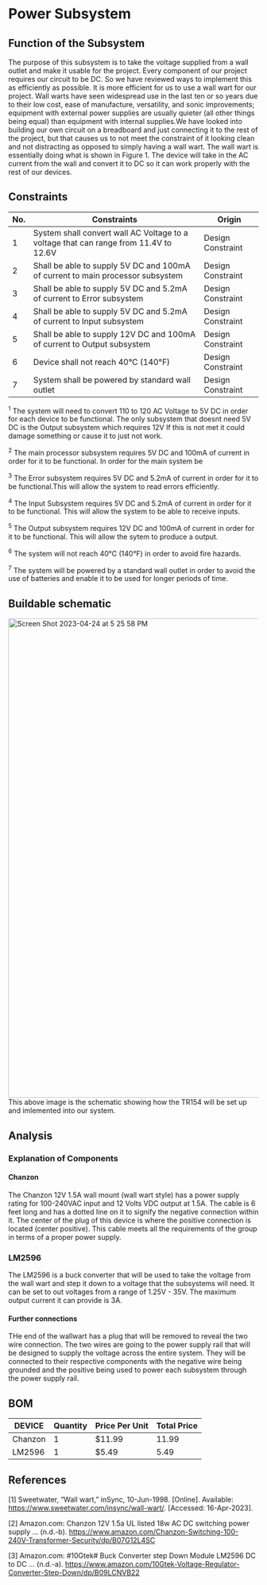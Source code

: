 # Power Subsystem


  
 
## Function of the Subsystem

The purpose of this subsystem is to take the voltage supplied from a wall outlet and make it usable for the project. Every component of our project requires our circuit to be DC. So we have reviewed ways to implement this as efficiently as possible. It is more efficient for us to use a wall wart for our project. Wall warts have seen widespread use in the last ten or so years due to their low cost, ease of manufacture, versatility, and sonic improvements; equipment with external power supplies are usually quieter (all other things being equal) than equipment with internal supplies.We have looked into building our own circuit on a breadboard and just connecting it to the rest of the project, but that causes us to not meet the constraint of it looking clean and not distracting as opposed to simply having a wall wart. The wall wart is essentially doing what is shown in Figure 1. The device will take in the AC current from the wall and convert it to DC so it can work properly with the rest of our devices.


## Constraints

| No. | Constraints                                                           | Origin            |
| --- | --------------------------------------------------------------------- | ----------------- |
| 1   | System shall convert wall AC Voltage to a voltage that can range from 11.4V to 12.6V        | Design Constraint |
| 2   | Shall be able to supply 5V DC and 100mA of current to main processor subsystem                   | Design Constraint |
| 3   | Shall be able to supply 5V DC and 5.2mA of current to Error subsystem                           | Design Constraint |
| 4   | Shall be able to supply 5V DC and 5.2mA of current to Input subsystem                                 | Design Constraint |
| 5   | Shall be able to supply 12V DC and 100mA of current to Output subsystem                                      | Design Constraint |
| 6   | Device shall not reach 40°C (140°F)                                 | Design Constraint |
| 7   | System shall be powered by standard wall outlet                                 | Design Constraint |


<sup>1</sup> The system will need to convert 110 to 120 AC Voltage to 5V DC in order for each device to be functional. The only subsystem that doesnt need 5V DC is the Output subsystem which requires 12V If this is not met it could damage something or cause it to just not work.

<sup>2</sup> The main processor subsystem requires 5V DC and 100mA of current in order for it to be functional. In order for the main system be

<sup>3</sup> The Error subsystem requires 5V DC and 5.2mA of current in order for it to be functional.This will allow the system to read errors efficiently.

<sup>4</sup> The Input Subsystem requires 5V DC and 5.2mA of current in order for it to be functional. This will allow the system to be able to receive inputs.


<sup>5</sup>  The Output subsystem requires 12V DC and 100mA of current in order for it to be functional. This will allow the sytem to produce a output.


<sup>6</sup>  The system will not reach 40°C (140°F) in order to avoid fire hazards.


<sup>7</sup> The system will be powered by a standard wall outlet in order to avoid the use of batteries and enable it to be used for longer periods of time.




## Buildable schematic 
<img width="965" alt="Screen Shot 2023-04-24 at 5 25 58 PM" src="https://user-images.githubusercontent.com/123600399/234129961-edd41715-b2dc-486b-a249-67669e363180.png">
This above image is the schematic showing how the TR154 will be set up and imlemented into our system.



## Analysis
### Explanation of Components

#### Chanzon

The Chanzon 12V 1.5A wall mount (wall wart style) has a power supply rating for 100-240VAC input and 12 Volts VDC output at 1.5A. The cable is 6 feet long and has a dotted line on it to signify the negative connection within it. The center of the plug of this device is where the positive connection is located (center positive). This cable meets all the requirements of the group in terms of a proper power supply.

### LM2596
The LM2596 is a buck converter that will be used to take the voltage from the wall wart and step it down to a voltage that the subsystems will need. It can be set to out voltages from a range of 1.25V - 35V. The maximum output current it can provide is 3A.

#### Further connections

THe end of the wallwart has a plug that will be removed to reveal the two wire connection. The two wires are going to the power supply rail that will be designed to supply the voltage across the entire system. They will be connected to their respective components with the negative wire being grounded and the positive being used to power each subsystem through the power supply rail. 


## BOM
| DEVICE            | Quantity | Price Per Unit | Total Price |
| ----------------- | -------- | -------------- | ----------- |
| Chanzon   | 1              | $11.99        | 11.99     |
| LM2596   | 1              | $5.49        | 5.49     |


## References


[1] Sweetwater, “Wall wart,” inSync, 10-Jun-1998. [Online]. Available: https://www.sweetwater.com/insync/wall-wart/. [Accessed: 16-Apr-2023]. 

[2] Amazon.com: Chanzon 12V 1.5a UL listed 18w AC DC switching power supply ... (n.d.-b). https://www.amazon.com/Chanzon-Switching-100-240V-Transformer-Security/dp/B07G12L4SC 

[3] Amazon.com: #10Gtek# Buck Converter step Down Module LM2596 DC to DC ... (n.d.-a). https://www.amazon.com/10Gtek-Voltage-Regulator-Converter-Step-Down/dp/B09LCNVB22 
